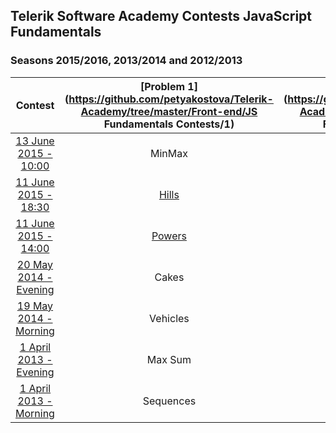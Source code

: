 ## Telerik Software Academy Contests JavaScript Fundamentals
### Seasons 2015/2016, 2013/2014 and 2012/2013

|               Contest               |   [Problem 1](https://github.com/petyakostova/Telerik-Academy/tree/master/Front-end/JS Fundamentals Contests/1)  |      [Problem 2](https://github.com/petyakostova/Telerik-Academy/tree/master/Front-end/JS Fundamentals Contests/2)      |          [Problem 3](https://github.com/petyakostova/Telerik-Academy/tree/master/Front-end/JS Fundamentals Contests/3)          |     Problem 4    |
|:-----------------------------------:|:------------:|:-------------------:|:---------------------------:|:----------------:|
|         [13 June 2015 - 10:00](http://bgcoder.com/Contests/248/JavaScript-13-June-2015-10-00)        |   MinMax  |     Triathlon    |                             |                  |
|         [11 June 2015 - 18:30](http://bgcoder.com/Contests/247/JavaScript-11-June-2015-18-30)        |   [Hills](https://github.com/petyakostova/Telerik-Academy/tree/master/Front-end/JS%20Fundamentals%20Contests/1/1.%20Hills)   |  Chess Moves KQ  | CookieLess and CookieHas |                  |
|         [11 June 2015 - 14:00](http://bgcoder.com/Contests/246/JavaScript-11-June-2015-14-00)        |   [Powers](https://github.com/petyakostova/Telerik-Academy/tree/master/Front-end/JS%20Fundamentals%20Contests/1/1.%20Powers)  |  Chess Moves RBQ |    Cookie Super Styles   |                  |
|  [20 May 2014 - Evening](http://bgcoder.com/Contests/189/JavaScript-20-May-2014-Evening) |   Cakes   |       Horsy      |      NikolAngular JS     | Bonus Problem |
|  [19 May 2014 - Morning](http://bgcoder.com/Contests/187/JavaScript-19-May-2014-Morning) |  Vehicles |       Paths      |       Shaver Parser      | Bonus Problem |
| [1 April 2013 - Evening](http://bgcoder.com/Contests/75/JavaScript-1-April-2013-Evening) |  Max Sum  | Labyrinth Escape |           Listy          |                  |
| [1 April 2013 - Morning](http://bgcoder.com/Contests/74/JavaScript-1-April-2013-Morning) | Sequences | Joro the Naughty |      Clojure Parsing     |                  |
